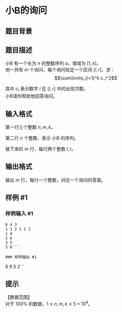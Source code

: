 # 小B的询问

## 题目背景



## 题目描述

小B 有一个长为 $n$ 的整数序列 $a$，值域为 $[1,k]$。  
他一共有 $m$ 个询问，每个询问给定一个区间 $[l,r]$，求：  
$$\sum\limits_{i=1}^k c_i^2$$

其中 $c_i$ 表示数字 $i$ 在 $[l,r]$ 中的出现次数。  
小B请你帮助他回答询问。


## 输入格式

第一行三个整数 $n,m,k$。

第二行 $n$ 个整数，表示 小B 的序列。

接下来的 $m$ 行，每行两个整数 $l,r$。


## 输出格式

输出 $m$ 行，每行一个整数，对应一个询问的答案。


## 样例 #1

### 样例输入 #1
```
6 4 3
1 3 2 1 1 3
1 4
2 6
3 5
5 6```

### 样例输出 #1

```
6
9
5
2```

## 提示

【数据范围】   
对于 $100\%$ 的数据，$1\le n,m,k \le 5\times 10^4$。

